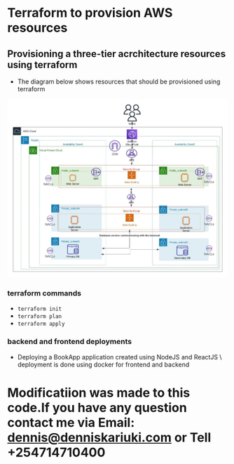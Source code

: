 # Terraform to provision AWS resources

## Provisioning a three-tier acrchitecture resources using terraform

- The diagram below shows resources that should be provisioned using terraform

![This](/image/Challenge1.jpeg)

### terraform commands

- `terraform init`
- `terraform plan`
- `terraform apply`

### backend and frontend deployments

- Deploying a BookApp application created using NodeJS and ReactJS \\
  deployment is done using docker for frontend and backend
# Modificatiion was made to this code.If you have any question contact me via Email: dennis@denniskariuki.com or Tell +254714710400
